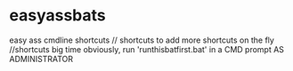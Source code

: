 # easyassbats
easy ass cmdline shortcuts // shortcuts to add more shortcuts on the fly //shortcuts big time
obviously, run 'runthisbatfirst.bat' in a CMD prompt AS ADMINISTRATOR
